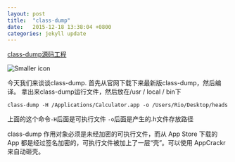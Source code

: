 ```yaml
---
layout: post
title:  "class-dump"
date:   2015-12-18 13:38:04 +0800
categories: jekyll update
---
```



[class-dump源码工程](http://stevenygard.com)


![Smaller icon](http://25.io/smaller/favicon.ico "Title here")


今天我们来谈谈class-dump.
首先从官网下载下来最新版class-dump，然后编译。
拿出来class-dump运行文件，然后放在/usr / local / bin下

`class-dump -H /Applications/Calculator.app -o /Users/Rio/Desktop/heads`

上面的这个命令`-H`后面是可执行文件  `-o`后面是产生的.h文件存放路径

class-dump 作用对象必须是未经加密的可执行文件，而从 App Store 下载的 App 都是经过签名加密的，可执行文件被加上了一层“壳”。可以使用 AppCrackr 来自动砸壳。


